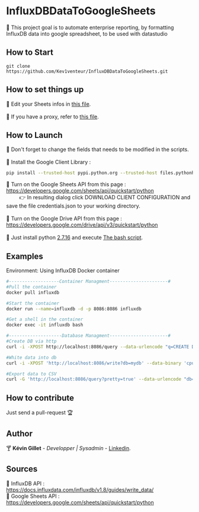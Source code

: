 # InfluxDBDataToGoogleSheets
:key: This project goal is to automate enterprise reporting, by formatting InfluxDB data into google spreadsheet, to be used with datastudio
## How to Start
```
git clone https://github.com/Kev1venteur/InfluxDBDataToGoogleSheets.git
```

## How to set things up
:pencil: Edit your Sheets infos in [this file](send-csv_google-sheets.py). </br></br>
:pencil: If you have a proxy, refer to [this file](launcher.sh). </br>

## How to Launch
:pushpin: Don't forget to change the fields that needs to be modified in the scripts. </br></br>
:pushpin: Install the Google Client Library :
``` sh
pip install --trusted-host pypi.python.org --trusted-host files.pythonhosted.org --trusted-host pypi.org --upgrade requests-toolbelt google-api-python-client google-auth-httplib2 google-auth-oauthlib gspread certifi urllib3
```
:pushpin: Turn on the Google Sheets API from this page : https://developers.google.com/sheets/api/quickstart/python </br>
    &nbsp;&nbsp;&nbsp;&nbsp;&nbsp;&nbsp;&nbsp;&nbsp; :point_right: In resulting dialog click DOWNLOAD CLIENT CONFIGURATION and save the file credentials.json to your working directory.</br></br>
:pushpin: Turn on the Google Drive API from this page : https://developers.google.com/drive/api/v3/quickstart/python </br></br>
:pushpin: Just install python [2.7.16](https://www.python.org/downloads/release/python-2716/) and execute [The bash script](influxdb-data_exporter.sh). </br>

## Examples
Environment: Using InfluxDB Docker container

``` sh
#-------------------Container Managment----------------------#
#Pull the container
docker pull influxdb

#Start the container
docker run --name=influxdb -d -p 8086:8086 influxdb

#Get a shell in the container
docker exec -it influxdb bash

#--------------------Database Managment----------------------#
#Create DB via http
curl -i -XPOST http://localhost:8086/query --data-urlencode "q=CREATE DATABASE mydb"

#White data into db
curl -i -XPOST 'http://localhost:8086/write?db=mydb' --data-binary 'cpu_load_short,host=server01,region=us-west value=0.64 1434055562000000000'

#Export data to CSV
curl -G 'http://localhost:8086/query?pretty=true' --data-urlencode "db=mydb" --data-urlencode "q=SELECT \"value\" FROM \"cpu_load_short\" WHERE \"region\"='us-west'" -H "Accept: application/csv" > raw-csv-data.csv
```

## How to contribute
Just send a pull-request :trophy:

## Author
:cocktail: <b>Kévin Gillet</b> - <i>Developper | Sysadmin</i> - <a href="https://www.linkedin.com/in/k%C3%A9vin-gillet-50b25b175/">Linkedin</a>.

## Sources
:gem: InfluxDB API : https://docs.influxdata.com/influxdb/v1.8/guides/write_data/ </br>
:gem: Google Sheets API : https://developers.google.com/sheets/api/quickstart/python </br>
